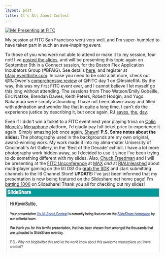 ```yaml
---
layout: post
title: It's All About Context
---
```


<p><a href="http://www.flickr.com/photos/fitc/4921906056/sizes/m/in/photostream/"><img title="Me Presenting at FITC" src="http://farm5.static.flickr.com/4141/4921906056_57636ffedd.jpg" alt="Me Presenting at FITC" width="332" height="500"/></a></p>

<p>My session at FITC San Francisco went very well, and I'm super-humbled to have taken part in such an awe-inspiring event.</p>

<p>To those of you who were not able to attend or make it to my session, fear not! I've <a href="http://www.slideshare.net/KevinSuttle/its-all-about-context">posted the slides</a>, and will be presenting this topic again on September 9th in a Connect session, for the Boston Flex Application Incubators Group (#BFAIG). See details <a href="http://bit.ly/8YTx2g">here</a>, and register at <a href="http://bfaig.eventbrite.com">bfaig.eventbrite.com</a>. In case you need to be sold a bit more, check out @RJOwen's <a href="http://insideria.com/2010/08/fitc-day-1-morning.html">comprehensive review</a> of @FITC day 1 on @InsideRIA. By the way, this was my first FITC event ever, and I cannot believe I let myself go this long without attending. The sessions from Theo Watson/Emily Gobeille, Eric Natzke, Brendan Dawes, Keith Peters, Robert Hodgin, and Yugo Nakamura were simply astounding. I have not been blown-away and filled with admiration and wonder like that in quite a long time. I can't do the experience justice by describing it, but once again, RJ <a href="http://insideria.com/2010/08/fitc-2---morning-ralph-hauwert.html">saves.</a> <a href="http://insideria.com/2010/08/fitc-day-2---afternoon-evening.html">the.</a> <a href="http://insideria.com/2010/08/fitc-day-3---morning-kristin-h.html">day</a>.</p>

<p>Even if I didn't win a ticket to a FITC event next year playing trivia on <a href="http://moock.org/blog">Colin Moock's</a> <a href="http://playmegaphone.com">Megaphone</a> platform, I'd gladly pay full ticket price to experience it again. Simply amazing job once again, <a href="http://twitter.com/pucknell">Shawn</a>! <strong>P.S. Some notes about the slides:</strong> The photography used in the backgrounds are my own original, award-winning work. My work made it into my alma-mater University of Cincinnati's Art Gallery, in the 'Best of the Decade' exhibit. I have a lot more photography work hidden away, so I decided to use it since I've been trying to do something different with my slides. Also, <a href="http://chuckstar.com/blog">Chuck Freedman</a> and I will be presenting at the <a href="http://www.fitc.ca/events/about/?event=117">FITC Unconference</a> at <a href="http://max.adobe.com/">MAX</a> <em>and</em> at <a href="http://www.riaunleashed.com/">RIAUnleashed</a> about multi-player gaming on the litl OS! Go <a href="http://developer.litl.com">grab the SDK</a> and start submitting channels to the litl Channel Store! <strong>UPDATE: </strong>I've just been informed that my presentation is now being featured on the Slideshare.net home page! I'm <a href="http://twitpic.com/1ppoj2">batting 1000</a> on Slideshare! Thank you all for checking out my slides! <img title="Suttle_FITCSF_Slideshare" src="/images/Suttle_FITCSF_Slideshare.png" width="600" height="214"/></a></p>